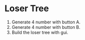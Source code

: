 Loser Tree
===

1. Generate 4 number with button A.
2. Generate 4 number with button B.
3. Build the loser tree with gui.